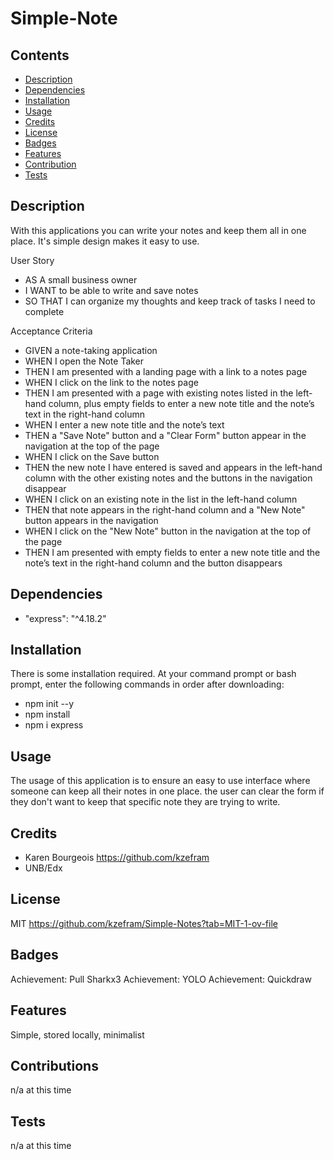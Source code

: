 # Simple-Note

## Contents

- [Description](#description)
- [Dependencies](#dependencies)
- [Installation](#installation)
- [Usage](#usage)
- [Credits](#credits)
- [License](#license)
- [Badges](#badges)
- [Features](#features)
- [Contribution](#contribution)
- [Tests](#tests)

## Description

 With this applications you can write your notes and keep them all in one place. It's simple design makes it easy to use.

 User Story

- AS A small business owner
- I WANT to be able to write and save notes
- SO THAT I can organize my thoughts and keep track of tasks I need to complete

 Acceptance Criteria

- GIVEN a note-taking application
- WHEN I open the Note Taker
- THEN I am presented with a landing page with a link to a notes page
- WHEN I click on the link to the notes page
- THEN I am presented with a page with existing notes listed in the left-hand column, plus empty fields to enter a new note title and the note’s text in the right-hand column
- WHEN I enter a new note title and the note’s text
- THEN a "Save Note" button and a "Clear Form" button appear in the navigation at the top of the page
- WHEN I click on the Save button
- THEN the new note I have entered is saved and appears in the left-hand column with the other existing notes and the buttons in the navigation disappear
- WHEN I click on an existing note in the list in the left-hand column
- THEN that note appears in the right-hand column and a "New Note" button appears in the navigation
- WHEN I click on the "New Note" button in the navigation at the top of the page
- THEN I am presented with empty fields to enter a new note title and the note’s text in the right-hand column and the button disappears

## Dependencies

- "express": "^4.18.2"

## Installation

There is some installation required. At your command prompt or bash prompt, enter the following commands in order after downloading:
- npm init --y
- npm install
- npm i express

## Usage

The usage of this application is to ensure an easy to use interface where someone can keep all their notes in one place. the user can clear the form if they don't want to keep that specific note they are trying to write.

## Credits

- Karen Bourgeois https://github.com/kzefram
- UNB/Edx

## License

MIT https://github.com/kzefram/Simple-Notes?tab=MIT-1-ov-file

## Badges

Achievement: Pull Sharkx3
Achievement: YOLO
Achievement: Quickdraw

## Features

Simple, stored locally, minimalist 

## Contributions

n/a at this time

## Tests

n/a at this time